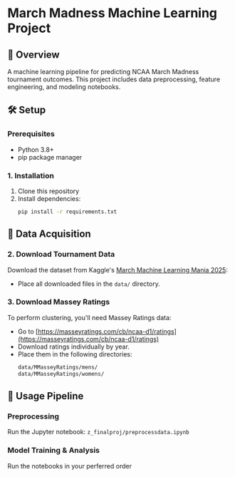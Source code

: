 # March Madness Machine Learning Project

## 🏀 Overview
A machine learning pipeline for predicting NCAA March Madness tournament outcomes. This project includes data preprocessing, feature engineering, and modeling notebooks.

## 🛠️ Setup

### Prerequisites
- Python 3.8+
- pip package manager

### 1. Installation
1. Clone this repository
2. Install dependencies:
   ```bash
   pip install -r requirements.txt
    ```
    
## 📂 Data Acquisition

### 2. Download Tournament Data

Download the dataset from Kaggle's [March Machine Learning Mania 2025](https://www.kaggle.com/competitions/march-machine-learning-mania-2025/data):

- Place all downloaded files in the `data/` directory.

### 3. Download Massey Ratings

To perform clustering, you'll need Massey Ratings data:

- Go to [https://masseyratings.com/cb/ncaa-d1/ratings](https://masseyratings.com/cb/ncaa-d1/ratings)
- Download ratings individually by year.
- Place them in the following directories:
    ```bash
    data/MMasseyRatings/mens/
    data/MMasseyRatings/womens/
    ```

## 🚀 Usage Pipeline

### Preprocessing
Run the Jupyter notebook:
    ```
    z_finalproj/preprocessdata.ipynb
    ```

### Model Training & Analysis
Run the notebooks in your perferred order



